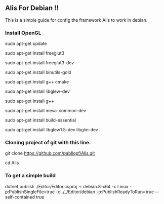 ## Alis For Debian !!

This is a simple guide for config the framework Alis to work in debian.

### Install OpenGL

sudo apt-get update

sudo apt-get install freeglut3

sudo apt-get install freeglut3-dev

sudo apt-get install binutils-gold

sudo apt-get install g++ cmake

sudo apt-get install libglew-dev

sudo apt-get install g++

sudo apt-get install mesa-common-dev

sudo apt-get install build-essential

sudo apt-get install libglew1.5-dev libglm-dev 

### Cloning project of git with this line.

git clone https://github.com/pabllopf/Alis.git

cd Alis

### To get a simple build

dotnet publish ./Editor/Editor.csproj  -r debian.8-x64 -c Linux -p:PublishSingleFile=true -o ./_/Editor/debian -p:PublishReadyToRun=true --self-contained true
